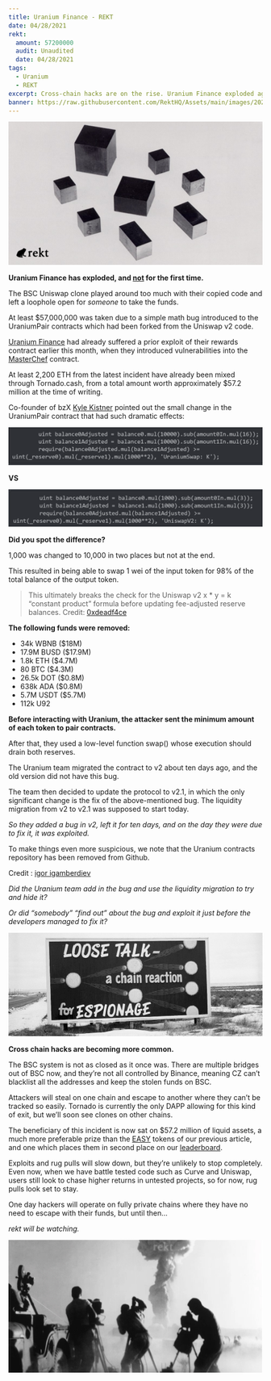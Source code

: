 ```yaml
---
title: Uranium Finance - REKT
date: 04/28/2021
rekt:
  amount: 57200000
  audit: Unaudited 
  date: 04/28/2021
tags:
  - Uranium
  - REKT
excerpt: Cross-chain hacks are on the rise. Uranium Finance exploded again, leaving BSC users to cope with the fall out. $57 million gone, in the latest hack on Binance Smart Chain.
banner: https://raw.githubusercontent.com/RektHQ/Assets/main/images/2021/04/uran-header.png
---
```

![](https://raw.githubusercontent.com/RektHQ/Assets/main/images/2021/04/uran-header.png)

**Uranium Finance has exploded, and [not](https://www.certik.org/blog/uranium-finance-exploit-technical-analysis) for the first time.**

The BSC Uniswap clone played around too much with their copied code and left a loophole open for _someone_ to take the funds.

At least $57,000,000 was taken due to a simple math bug introduced to the UraniumPair contracts which had been forked from the Uniswap v2 code.

[Uranium Finance](https://twitter.com/UraniumFinance) had already suffered a prior exploit of their rewards contract earlier this month, when they introduced vulnerabilities into the [MasterChef](https://www.certik.org/blog/uranium-finance-exploit-technical-analysis) contract.

At least 2,200 ETH from the latest incident have already been mixed through Tornado.cash, from a total amount worth approximately $57.2 million at the time of writing.

Co-founder of bzX [Kyle Kistner](http://BeTheb0x) pointed out the small change in the UraniumPair contract that had such dramatic effects:

![](https://raw.githubusercontent.com/RektHQ/Assets/main/images/2021/04/uran-uint11.png)

**VS**

![](https://raw.githubusercontent.com/RektHQ/Assets/main/images/2021/04/uran-uint2.png)

**Did you spot the difference?** 

1,000 was changed to 10,000 in two places but not at the end. 

This resulted in being able to swap 1 wei of the input token for 98% of the total balance of the output token.

>This ultimately breaks the check for the Uniswap v2 x * y = k “constant product” formula before updating fee-adjusted reserve balances. Credit: [0xdeadf4ce](https://twitter.com/0xdeadf4ce)

**The following funds were removed:**

- 34k WBNB ($18M)
- 17.9M BUSD ($17.9M)
- 1.8k ETH ($4.7M)
- 80 BTC ($4.3M)
- 26.5k DOT ($0.8M)
- 638k ADA ($0.8M)
- 5.7M USDT ($5.7M)
- 112k U92

**Before interacting with Uranium, the attacker sent the minimum amount of each token to pair contracts.** 

After that, they used a low-level function swap() whose execution should drain both reserves.

The Uranium team migrated the contract to v2 about ten days ago, and the old version did not have this bug. 

The team then decided to update the protocol to v2.1, in which the only significant change is the fix of the above-mentioned bug. The liquidity migration from v2 to v2.1 was supposed to start today.

_So they added a bug in v2, left it for ten days, and on the day they were due to fix it, it was exploited._

To make things even more suspicious, we note that the Uranium contracts repository has been removed from Github.

Credit :  [igor igamberdiev](https://twitter.com/FrankResearcher)

_Did the Uranium team add in the bug and use the liquidity migration to try and hide it?_

_Or did “somebody” “find out” about the bug and exploit it just before the developers managed to fix it?_

![](https://raw.githubusercontent.com/RektHQ/Assets/main/images/2021/04/uran-loosetalk.png)

**Cross chain hacks are becoming more common.** 

The BSC system is not as closed as it once was. There are multiple bridges out of BSC now, and they’re not all controlled by Binance, meaning CZ can’t blacklist all the addresses and keep the stolen funds on BSC.

Attackers will steal on one chain and escape to another where they can’t be tracked so easily. Tornado is currently the only DAPP allowing for this kind of exit, but we’ll soon see clones on other chains. 

The beneficiary of this incident is now sat on $57.2 million of liquid assets, a much more preferable prize than the [EASY](https://www.rekt.news/easyfi-rekt/) tokens of our previous article, and one which places them in second place on our [leaderboard](https://rekt.news/leaderboard/).

Exploits and rug pulls will slow down, but they’re unlikely to stop completely. Even now, when we have battle tested code such as Curve and Uniswap, users still look to chase higher returns in untested projects, so for now, rug pulls look set to stay.

One day hackers will operate on fully private chains where they have no need to escape with their funds, but until then... 

_rekt will be watching._

![](https://raw.githubusercontent.com/RektHQ/Assets/main/images/2021/04/uran-conc.png)
